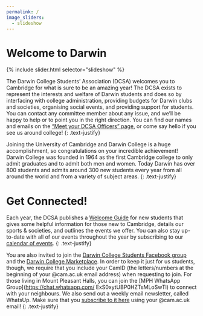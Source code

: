 ```yaml
---
permalink: /
image_sliders:
  - slideshow
---
```


# Welcome to Darwin

{% include slider.html selector="slideshow" %}

The Darwin College Students’ Association (DCSA) welcomes you to Cambridge for what is sure to be an amazing year! The DCSA exists to represent the interests and welfare of Darwin students and does so by interfacing with college administration, providing budgets for Darwin clubs and societies, organising social events, and providing support for students. You can contact any committee member about any issue, and we’ll be happy to help or to point you in the right direction. You can find our names and emails on the <a href="{{site.baseurl | absolute_url}}/meet-the-dcsa">“Meet your DCSA Officers” page</a>, or come say hello if you see us around college!
{: .text-justify}

Joining the University of Cambridge and Darwin College is a huge accomplishment, so congratulations on your incredible achievement! Darwin College was founded in 1964 as the first Cambridge college to only admit graduates and to admit both men and women. Today Darwin has over 800 students and admits around 300 new students every year from all around the world and from a variety of subject areas.
{: .text-justify}

# Get Connected!

Each year, the DCSA publishes a [Welcome Guide](https://drive.google.com/drive/folders/1YWlWgd3Vif-PWFDuuanZD-YBLBO4CPuL?usp=sharing) for new students that gives some helpful information for those new to Cambridge, details our sports & societies, and outlines the events we offer. You can also stay up-to-date with all of our events throughout the year by subscribing to our <a href="{{site.baseurl | absolute_url}}/events">calendar of events</a>.
{: .text-justify}

You are also invited to join the [Darwin College Students Facebook group](https://www.facebook.com/groups/620314237989802/) and the [Darwin College Marketplace](https://www.facebook.com/groups/1034884709909649/). In order to keep it just for us students, though, we require that you include your CamID (the letters/numbers at the beginning of your @cam.ac.uk email address) when requesting to join. For those living in Mount Pleasant Halls, you can join the [MPH WhatsApp Group](https://chat.whatsapp.com/
ExS0xytUBP0HZTsMLoSwTl) to connect with your neighbours.
We also send out a weekly email newsletter, called WhatsUp. Make sure that you [subscribe to it here](https://lists.cam.ac.uk/sympa/subscribe/darwin-whatsup?previous_action=info) using your @cam.ac.uk email!
{: .text-justify}
